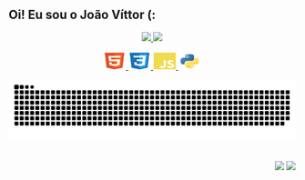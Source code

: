 
<h2>Oi! Eu sou o João Víttor (:</h2>

<div align="center">
  <a href="https://github.com/jvvp2000">
  <img height="180em" src="https://github-readme-stats.vercel.app/api/top-langs/?username=jvvp2000&layout=compact&hide_border=true&langs_count=7&theme=kacho_ga"/>
  <img height="180em" src="https://github-readme-stats.vercel.app/api?username=jvvp2000&show_icons=true&theme=kacho_ga&include_all_commits=true&hide_border=true&count_private=true"/>
</div>
 
<div style="display: inline_block" align="center"><br>
  <img alt="HTML" height="30" width="40" src="https://raw.githubusercontent.com/devicons/devicon/master/icons/html5/html5-original.svg">
  <img alt="CSS" height="30" width="40" src="https://raw.githubusercontent.com/devicons/devicon/master/icons/css3/css3-original.svg">
  <img alt="Js" height="30" width="40" src="https://raw.githubusercontent.com/devicons/devicon/master/icons/javascript/javascript-plain.svg">
  <img alt="Python" height="30" width="40" src="https://raw.githubusercontent.com/devicons/devicon/master/icons/python/python-original.svg">
  </div>  

  
  ![Snake animation](https://github.com/jvvp2000/jvvp2000/blob/output/github-contribution-grid-snake.svg)
  
    
<div style="display:inline_block" align="end"><br>
  <a href = "mailto:joaovittorvieirapinto@gmail.com"><img src="https://img.shields.io/badge/-Gmail-%23333?style=for-the-badge&logo=gmail&logoColor=white" target="_blank"></a>
  <a href="https://www.linkedin.com/in/jo%C3%A3o-v%C3%ADttor-pinto-269518210/" target="_blank"><img src="https://img.shields.io/badge/-LinkedIn-%230077B5?style=for-the-badge&logo=linkedin&logoColor=white" target="_blank"></a>
  </div>

